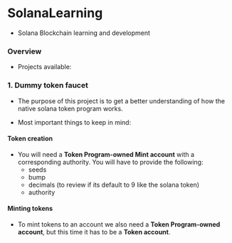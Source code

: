 # SolanaLearning

* Solana Blockchain learning and development

### Overview

* Projects available: 

### 1. Dummy token faucet

* The purpose of this project is to get a better understanding of how the native solana token program works. 

* Most important things to keep in mind: 

#### Token creation 

* You will need a **Token Program-owned Mint account** with a corresponding authority. You will have to provide the following: 
    * seeds
    * bump
    * decimals (to review if its default to 9 like the solana token)
    * authority

#### Minting tokens

* To mint tokens to an account we also need a **Token Program-owned account**, but this time it has to be a **Token account**.

